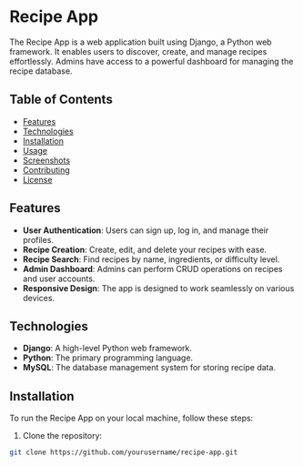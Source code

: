 # Recipe App

The Recipe App is a web application built using Django, a Python web framework. It enables users to discover, create, and manage recipes effortlessly. Admins have access to a powerful dashboard for managing the recipe database.

## Table of Contents

- [Features](#features)
- [Technologies](#technologies)
- [Installation](#installation)
- [Usage](#usage)
- [Screenshots](#screenshots)
- [Contributing](#contributing)
- [License](#license)

## Features

- **User Authentication**: Users can sign up, log in, and manage their profiles.
- **Recipe Creation**: Create, edit, and delete your recipes with ease.
- **Recipe Search**: Find recipes by name, ingredients, or difficulty level.
- **Admin Dashboard**: Admins can perform CRUD operations on recipes and user accounts.
- **Responsive Design**: The app is designed to work seamlessly on various devices.

## Technologies

- **Django**: A high-level Python web framework.
- **Python**: The primary programming language.
- **MySQL**: The database management system for storing recipe data.

## Installation

To run the Recipe App on your local machine, follow these steps:

1. Clone the repository:

```bash
git clone https://github.com/yourusername/recipe-app.git
```
